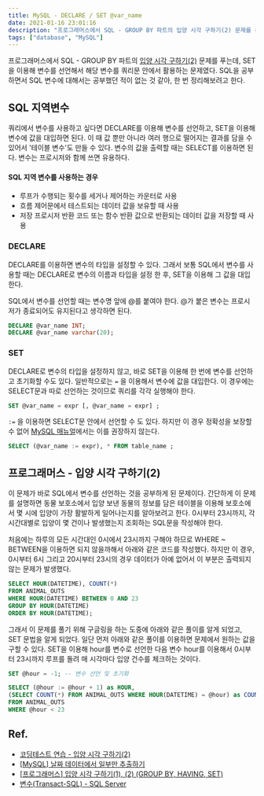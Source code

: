 ```yaml
---
title: MySQL - DECLARE / SET @var_name
date: 2021-01-16 23:01:16
description: "프로그래머스에서 SQL - GROUP BY 파트의 입양 시각 구하기(2) 문제를 푸는데, SET을 이용해 변수를 선언해서 해당 변수를 쿼리문 안에서 활용하는 문제였다. SQL을 공부하면서 SQL 변수에 대해서는 공부했던 적이 없는 것 같아, 한 번 정리해보려고 한다..."
tags: ["database", "MySQL"]
---
```


프로그래머스에서 SQL - GROUP BY 파트의 [입양 시각 구하기(2)](https://programmers.co.kr/learn/courses/30/lessons/59413) 문제를 푸는데, SET을 이용해 변수를 선언해서 해당 변수를 쿼리문 안에서 활용하는 문제였다. SQL을 공부하면서 SQL 변수에 대해서는 공부했던 적이 없는 것 같아, 한 번 정리해보려고 한다.

## SQL 지역변수

쿼리에서 변수를 사용하고 싶다면 DECLARE를 이용해 변수를 선언하고, SET을 이용해 변수에 값을 대입하면 된다. 이 때 값 뿐만 아니라 여러 행으로 떨어지는 결과를 담을 수 있어서 '테이블 변수'도 만들 수 있다. 변수의 값을 출력할 때는 SELECT를 이용하면 된다. 변수는 프로시저와 함께 쓰면 유용하다.

#### SQL 지역 변수를 사용하는 경우

- 루프가 수행되는 횟수를 세거나 제어하는 카운터로 사용
- 흐름 제어문에서 테스트되는 데이터 값을 보유할 때 사용
- 저장 프로시저 반환 코드 또는 함수 반환 값으로 반환되는 데이터 값을 저장할 때 사용

### DECLARE

DECLARE를 이용하면 변수의 타입을 설정할 수 있다. 그래서 보통 SQL에서 변수를 사용할 때는 DECLARE로 변수의 이름과 타입을 설정 한 후, SET을 이용해 그 값을 대입한다.

SQL에서 변수를 선언할 때는 변수명 앞에 @를 붙여야 한다.
@가 붙은 변수는 프로시저가 종료되어도 유지된다고 생각하면 된다.

```sql
DECLARE @var_name INT;
DECLARE @var_name varchar(20);
```

### SET

DECLARE로 변수의 타입을 설정하지 않고, 바로 SET을 이용해 한 번에 변수를 선언하고 초기화할 수도 있다. 일반적으로는 `=` 을 이용해서 변수에 값을 대입한다. 이 경우에는 SELECT문과 따로 선언하는 것이므로 쿼리를 각각 실행해야 한다.

```sql
SET @var_name = expr [, @var_name = expr] ;
```

`:=` 을 이용하면 SELECT문 안에서 선언할 수 도 있다. 하지만 이 경우 정확성을 보장할 수 없어 [MySQL 매뉴얼](https://dev.mysql.com/doc/refman/8.0/en/user-variables.html)에서는 이를 권장하지 않는다.

```sql
SELECT (@var_name := expr), * FROM table_name ;
```

## 프로그래머스 - 입양 시각 구하기(2)

이 문제가 바로 SQL에서 변수를 선언하는 것을 공부하게 된 문제이다. 간단하게 이 문제를 설명하면 동물 보호소에서 입양 보낸 동물의 정보를 담은 테이블을 이용해 보호소에서 몇 시에 입양이 가장 활발하게 일어나는지를 알아보려고 한다. 0시부터 23시까지, 각 시간대별로 입양이 몇 건이나 발생했는지 조회하는 SQL문을 작성해야 한다.

처음에는 하루의 모든 시간대인 0시에서 23시까지 구해야 하므로 WHERE ~ BETWEEN을 이용하면 되지 않을까해서 아래와 같은 코드를 작성했다. 하지만 이 경우, 0시부터 6시 그리고 20시부터 23시의 경우 데이터가 아예 없어서 이 부분은 출력되지 않는 문제가 발생했다.

```sql
SELECT HOUR(DATETIME), COUNT(*)
FROM ANIMAL_OUTS
WHERE HOUR(DATETIME) BETWEEN 0 AND 23
GROUP BY HOUR(DATETIME)
ORDER BY HOUR(DATETIME);
```

그래서 이 문제를 풀기 위해 구글링을 하는 도중에 아래와 같은 풀이를 알게 되었고, SET 문법을 알게 되었다. 일단 먼저 아래와 같은 풀이를 이용하면 문제에서 원하는 값을 구할 수 있다. SET을 이용해 hour를 변수로 선언한 다음 변수 hour를 이용해서 0시부터 23시까지 루프를 돌려 매 시각마다 입양 건수를 체크하는 것이다.

```sql
SET @hour = -1; -- 변수 선언 및 초기화

SELECT (@hour := @hour + 1) as HOUR,
(SELECT COUNT(*) FROM ANIMAL_OUTS WHERE HOUR(DATETIME) = @hour) as COUNT
FROM ANIMAL_OUTS
WHERE @hour < 23
```

## Ref.

- [코딩테스트 연습 - 입양 시각 구하기(2)](https://programmers.co.kr/learn/courses/30/lessons/59413)
- [[MySQL] 날짜 데이터에서 일부만 추출하기](https://extbrain.tistory.com/60)
- [[프로그래머스] 입양 시각 구하기(1), (2) (GROUP BY, HAVING, SET)](https://chanhuiseok.github.io/posts/db-6/)
- [변수(Transact-SQL) - SQL Server](https://docs.microsoft.com/ko-kr/sql/t-sql/language-elements/variables-transact-sql?view=sql-server-ver15)
